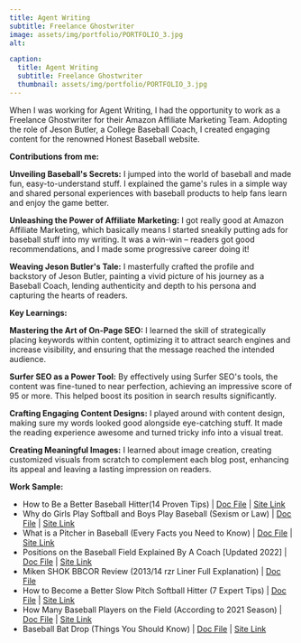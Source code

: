 ```yaml
---
title: Agent Writing
subtitle: Freelance Ghostwriter
image: assets/img/portfolio/PORTFOLIO_3.jpg
alt: 

caption:
  title: Agent Writing
  subtitle: Freelance Ghostwriter
  thumbnail: assets/img/portfolio/PORTFOLIO_3.jpg
---
```


When I was working for Agent Writing, I had the opportunity to work as a Freelance Ghostwriter for their  Amazon Affiliate Marketing Team. Adopting the role of Jeson Butler, a College Baseball Coach, I created engaging content for the renowned Honest Baseball website.

**Contributions from me:**

**Unveiling Baseball's Secrets:** I jumped into the world of baseball and made fun, easy-to-understand stuff. I explained the game's rules in a simple way and shared personal experiences with baseball products to help fans learn and enjoy the game better.

**Unleashing the Power of Affiliate Marketing:** I got really good at Amazon Affiliate Marketing, which basically means I started sneakily putting ads for baseball stuff into my writing. It was a win-win – readers got good recommendations, and I made some progressive career doing it!

**Weaving Jeson Butler's Tale:** I masterfully crafted the profile and backstory of Jeson Butler, painting a vivid picture of his journey as a Baseball Coach, lending authenticity and depth to his persona and capturing the hearts of readers.


**Key Learnings:**

**Mastering the Art of On-Page SEO:** I learned the skill of strategically placing keywords within content, optimizing it to attract search engines and increase visibility, and ensuring that the message reached the intended audience.

**Surfer SEO as a Power Tool:** By effectively using Surfer SEO's tools, the content was fine-tuned to near perfection, achieving an impressive score of 95 or more. This helped boost its position in search results significantly.

**Crafting Engaging Content Designs:** I played around with content design, making sure my words looked good alongside eye-catching stuff. It made the reading experience awesome and turned tricky info into a visual treat.

**Creating Meaningful Images:** I learned about image creation, creating customized visuals from scratch to complement each blog post, enhancing its appeal and leaving a lasting impression on readers.

**Work Sample:**

- How to Be a Better Baseball Hitter(14 Proven Tips) | [Doc File](https://docs.google.com/document/d/1u1Ze3csGdlFHJ3DvmCoKPbS7-gns85vfpJg7rPOGH1U/edit#heading=h.2sydus21pyld) | [Site Link](https://honestbaseball.com/how-to-be-a-better-baseball-hitter/)
- Why do Girls Play Softball and Boys Play Baseball (Sexism or Law) | [Doc File](https://docs.google.com/document/d/1zlY9aQYsZ9YFKajOqSvmsAbV262A1ST995rix52KQLw/edit#) | [Site Link](https://honestbaseball.com/why-do-girls-play-softball-and-boys-play-baseball/)
- What is a Pitcher in Baseball (Every Facts you Need to Know) | [Doc File](https://docs.google.com/document/d/1r8372LWE3SyTBDcp-6yJ_dGHMh3C2wDOzewiYcU5STo/edit?usp=sharing) | [Site Link](https://honestbaseball.com/what-is-a-pitcher-in-baseball/)
- Positions on the Baseball Field Explained By A Coach [Updated 2022] | [Doc File](https://docs.google.com/document/d/1bbjDPKPYOGpXt2M8Udct8qB3wtO382h5oNf7VfyufkU/edit#heading=h.sik27l69eymy) | [Site Link](https://honestbaseball.com/positions-on-the-baseball-field/)
- Miken SHOK BBCOR Review (2013/14 rzr Liner Full Explanation) | [Doc File](https://docs.google.com/document/d/1MgZn4Pb-JRhNNQJ5414RjEyP1RviSMizElrv4kCJJto/edit#) 
- How to Become a Better Slow Pitch Softball Hitter (7 Expert Tips) | [Doc File](https://docs.google.com/document/d/1qZXij4h0djEspm8W7MNjEd2xi5oL0RU1JnxGjW3jlJk/edit#heading=h.8fakm2fstsb6) | [Site Link](https://honestbaseball.com/how-to-become-a-better-slow-pitch-softball-hitter/)
- How Many Baseball Players on the Field (According to 2021 Season) | [Doc File](https://docs.google.com/document/d/1rjJ6nB7lIMfBO5aHyxL98k3QBF2wrpN5WjybfX_lbpw/edit#heading=h.bbfwb1c80f9g) | [Site Link](https://honestbaseball.com/how-many-baseball-players-on-the-field/)
- Baseball Bat Drop (Things You Should Know) | [Doc File](https://docs.google.com/document/d/1hKyrxLG6Lr8Ahepr3MzfqMT_FLzHVMrpJXL0CbZCyGQ/edit#heading=h.dnjhc04wsvfz) | [Site Link](https://honestbaseball.com/baseball-bat-drop/)